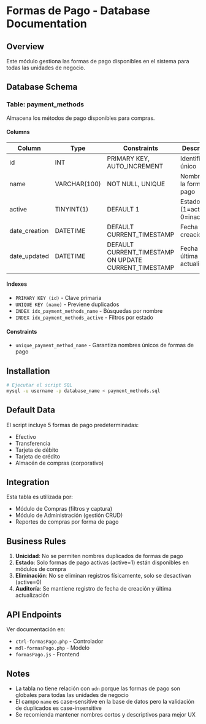 # Formas de Pago - Database Documentation

## Overview
Este módulo gestiona las formas de pago disponibles en el sistema para todas las unidades de negocio.

## Database Schema

### Table: payment_methods

Almacena los métodos de pago disponibles para compras.

#### Columns

| Column | Type | Constraints | Description |
|--------|------|-------------|-------------|
| id | INT | PRIMARY KEY, AUTO_INCREMENT | Identificador único |
| name | VARCHAR(100) | NOT NULL, UNIQUE | Nombre de la forma de pago |
| active | TINYINT(1) | DEFAULT 1 | Estado (1=activo, 0=inactivo) |
| date_creation | DATETIME | DEFAULT CURRENT_TIMESTAMP | Fecha de creación |
| date_updated | DATETIME | DEFAULT CURRENT_TIMESTAMP ON UPDATE CURRENT_TIMESTAMP | Fecha de última actualización |

#### Indexes

- `PRIMARY KEY (id)` - Clave primaria
- `UNIQUE KEY (name)` - Previene duplicados
- `INDEX idx_payment_methods_name` - Búsquedas por nombre
- `INDEX idx_payment_methods_active` - Filtros por estado

#### Constraints

- `unique_payment_method_name` - Garantiza nombres únicos de formas de pago

## Installation

```bash
# Ejecutar el script SQL
mysql -u username -p database_name < payment_methods.sql
```

## Default Data

El script incluye 5 formas de pago predeterminadas:
- Efectivo
- Transferencia
- Tarjeta de débito
- Tarjeta de crédito
- Almacén de compras (corporativo)

## Integration

Esta tabla es utilizada por:
- Módulo de Compras (filtros y captura)
- Módulo de Administración (gestión CRUD)
- Reportes de compras por forma de pago

## Business Rules

1. **Unicidad**: No se permiten nombres duplicados de formas de pago
2. **Estado**: Solo formas de pago activas (active=1) están disponibles en módulos de compra
3. **Eliminación**: No se eliminan registros físicamente, solo se desactivan (active=0)
4. **Auditoría**: Se mantiene registro de fecha de creación y última actualización

## API Endpoints

Ver documentación en:
- `ctrl-formasPago.php` - Controlador
- `mdl-formasPago.php` - Modelo
- `formasPago.js` - Frontend

## Notes

- La tabla no tiene relación con `udn` porque las formas de pago son globales para todas las unidades de negocio
- El campo `name` es case-sensitive en la base de datos pero la validación de duplicados es case-insensitive
- Se recomienda mantener nombres cortos y descriptivos para mejor UX
